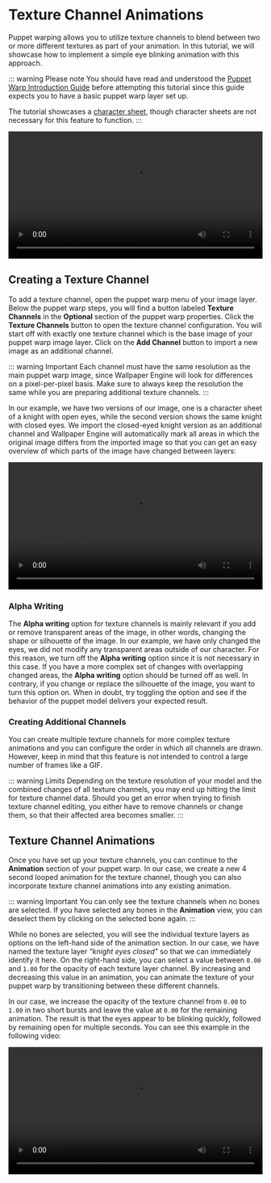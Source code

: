 # Texture Channel Animations

Puppet warping allows you to utilize texture channels to blend between two or more different textures as part of your animation. In this tutorial, we will showcase how to implement a simple eye blinking animation with this approach.

::: warning Please note
You should have read and understood the [Puppet Warp Introduction Guide](/scene/puppet-warp/introduction) before attempting this tutorial since this guide expects you to have a basic puppet warp layer set up.

The tutorial showcases a [character sheet](/scene/puppet-warp/charactersheet), though character sheets are not necessary for this feature to function.
:::

<video width="100%" controls autoplay loop>
  <source :src="$withBase(/videos/puppet_warp_eye_blinking.mp4)" type="video/mp4">
  Your browser does not support the video tag.
</video>

## Creating a Texture Channel

To add a texture channel, open the puppet warp menu of your image layer. Below the puppet warp steps, you will find a button labeled **Texture Channels** in the **Optional** section of the puppet warp properties. Click the **Texture Channels** button to open the texture channel configuration. You will start off with exactly one texture channel which is the base image of your puppet warp image layer. Click on the **Add Channel** button to import a new image as an additional channel.

::: warning Important
Each channel must have the same resolution as the main puppet warp image, since Wallpaper Engine will look for differences on a pixel-per-pixel basis. Make sure to always keep the resolution the same while you are preparing additional texture channels.
:::

In our example, we have two versions of our image, one is a character sheet of a knight with open eyes, while the second version shows the same knight with closed eyes. We import the closed-eyed knight version as an additional channel and Wallpaper Engine will automatically mark all areas in which the original image differs from the imported image so that you can get an easy overview of which parts of the image have changed between layers:

<video width="100%" controls loop>
  <source :src="$withBase(/videos/puppet_warp_texture_channel_setup.mp4)" type="video/mp4">
  Your browser does not support the video tag.
</video>

### Alpha Writing

The **Alpha writing** option for texture channels is mainly relevant if you add or remove transparent areas of the image, in other words, changing the shape or silhouette of the image. In our example, we have only changed the eyes, we did not modify any transparent areas outside of our character. For this reason, we turn off the **Alpha writing** option since it is not necessary in this case. If you have a more complex set of changes with overlapping changed areas, the **Alpha writing** option should be turned off as well. In contrary, if you change or replace the silhouette of the image, you want to turn this option on. When in doubt, try toggling the option and see if the behavior of the puppet model delivers your expected result.

### Creating Additional Channels

You can create multiple texture channels for more complex texture animations and you can configure the order in which all channels are drawn. However, keep in mind that this feature is not intended to control a large number of frames like a GIF.

::: warning Limits
Depending on the texture resolution of your model and the combined changes of all texture channels, you may end up hitting the limit for texture channel data. Should you get an error when trying to finish texture channel editing, you either have to remove channels or change them, so that their affected area becomes smaller.
:::

## Texture Channel Animations

Once you have set up your texture channels, you can continue to the **Animation** section of your puppet warp. In our case, we create a new 4 second looped animation for the texture channel, though you can also incorporate texture channel animations into any existing animation.

::: warning Important
You can only see the texture channels when no bones are selected. If you have selected any bones in the **Animation** view, you can deselect them by clicking on the selected bone again.
:::

While no bones are selected, you will see the individual texture layers as options on the left-hand side of the animation section. In our case, we have named the texture layer *"knight eyes closed"* so that we can immediately identify it here. On the right-hand side, you can select a value between `0.00` and `1.00` for the opacity of each texture layer channel. By increasing and decreasing this value in an animation, you can animate the texture of your puppet warp by transitioning between these different channels.

In our case, we increase the opacity of the texture channel from `0.00` to `1.00` in two short bursts and leave the value at `0.00` for the remaining animation. The result is that the eyes appear to be blinking quickly, followed by remaining open for multiple seconds. You can see this example in the following video:

<video width="100%" controls loop>
  <source :src="$withBase(/videos/puppet_warp_texture_channel_animation.mp4)" type="video/mp4">
  Your browser does not support the video tag.
</video>
